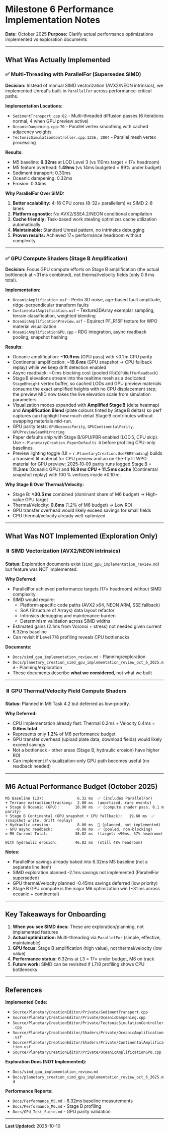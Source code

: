 # Milestone 6 Performance Implementation Notes

**Date:** October 2025
**Purpose:** Clarify actual performance optimizations implemented vs exploration documents

---

## What Was Actually Implemented

### ✅ Multi-Threading with ParallelFor (Supersedes SIMD)

**Decision:** Instead of manual SIMD vectorization (AVX2/NEON intrinsics), we implemented Unreal's built-in `ParallelFor` across performance-critical paths.

**Implementation Locations:**
- `SedimentTransport.cpp:82` - Multi-threaded diffusion passes (6 iterations normal, 4 when GPU preview active)
- `OceanicDampening.cpp:70` - Parallel vertex smoothing with cached adjacency weights
- `TectonicSimulationController.cpp:1256, 2004` - Parallel mesh vertex processing

**Results:**
- M5 baseline: **6.32ms** at LOD Level 3 (vs 110ms target = 17× headroom)
- M5 feature overhead: **1.49ms** (vs 14ms budgeted = 89% under budget)
- Sediment transport: 0.30ms
- Oceanic dampening: 0.32ms
- Erosion: 0.34ms

**Why ParallelFor Over SIMD:**
1. **Better scalability:** 4-16 CPU cores (8-32× parallelism) vs SIMD 2-8 lanes
2. **Platform agnostic:** No AVX2/SSE4.2/NEON conditional compilation
3. **Cache friendly:** Task-based work stealing optimizes cache utilization automatically
4. **Maintainable:** Standard Unreal pattern, no intrinsics debugging
5. **Proven results:** Achieved 17× performance headroom without complexity

---

### ✅ GPU Compute Shaders (Stage B Amplification)

**Decision:** Focus GPU compute efforts on Stage B amplification (the actual bottleneck at ~31 ms combined), not thermal/velocity fields (only 0.6 ms total).

**Implementation:**
- `OceanicAmplification.usf` - Perlin 3D noise, age-based fault amplitude, ridge-perpendicular transform faults
- `ContinentalAmplification.usf` - Texture2DArray exemplar sampling, terrain classification, weighted blending
- `OceanicAmplificationPreview.usf` - Equirect PF_R16F texture for WPO material visualization
- `OceanicAmplificationGPU.cpp` - RDG integration, async readback pooling, snapshot hashing

**Results:**
- Oceanic amplification: **~10.9 ms** (GPU pass) with <0.1 m CPU parity
- Continental amplification: **~19.6 ms** (GPU snapshot → CPU fallback replay) while we keep drift detection enabled
- Async readback: ~0 ms blocking cost (pooled `FRHIGPUBufferReadback`)
- Stage B elevations stream into the realtime mesh as a dedicated `StageBHeight` vertex buffer, so cached LODs and GPU preview materials consume the exact amplified heights with no CPU displacement step; the preview MID now takes the live elevation scale from simulation parameters.
- Visualization modes expanded with **Amplified Stage B** (delta heatmap) and **Amplification Blend** (plate colours tinted by Stage B deltas) so perf captures can highlight how much detail Stage B contributes without swapping materials mid-run.
- GPU parity tests: `GPUOceanicParity`, `GPUContinentalParity`, `GPUPreviewSeamMirroring`
- Paper defaults ship with Stage B/GPU/PBR enabled (LOD 5, CPU skip). Use `r.PlanetaryCreation.PaperDefaults 0` before profiling CPU-only baselines.
- Preview lighting toggle (UI + `r.PlanetaryCreation.UsePBRShading`) builds a transient lit material for CPU preview and an on-the-fly lit WPO material for GPU preview; 2025‑10‑09 parity runs logged Stage B = **11.3 ms** (Oceanic GPU) and **16.9 ms CPU + 11.5 ms cache** (Continental snapshot replay) with 100 % vertices inside ±0.10 m.

**Why Stage B Over Thermal/Velocity:**
- Stage B: **≈30.5 ms** combined (dominant share of M6 budget) → High-value GPU target
- Thermal/Velocity: **0.6ms** (1.2% of M6 budget) → Low ROI
- GPU transfer overhead would likely exceed savings for small fields
- CPU thermal/velocity already well-optimized

---

## What Was NOT Implemented (Exploration Only)

### ⏸️ SIMD Vectorization (AVX2/NEON intrinsics)

**Status:** Exploration documents exist (`simd_gpu_implementation_review.md`) but feature was NOT implemented.

**Why Deferred:**
- ParallelFor achieved performance targets (17× headroom) without SIMD complexity
- SIMD would require:
  - Platform-specific code paths (AVX2 x64, NEON ARM, SSE fallback)
  - SoA (Structure of Arrays) data layout refactor
  - Intrinsics debugging and maintenance burden
  - Determinism validation across SIMD widths
- Estimated gains (2.1ms from Voronoi + stress) not needed given current 6.32ms baseline
- Can revisit if Level 7/8 profiling reveals CPU bottlenecks

**Documents:**
- `Docs/simd_gpu_implementation_review.md` - Planning/exploration
- `Docs/planetary_creation_simd_gpu_implementation_review_oct_6_2025.md` - Planning/exploration
- These documents describe **what we considered**, not what we built

---

### ⏸️ GPU Thermal/Velocity Field Compute Shaders

**Status:** Planned in M6 Task 4.2 but deferred as low-priority.

**Why Deferred:**
- CPU implementation already fast: Thermal 0.2ms + Velocity 0.4ms = **0.6ms total**
- Represents only **1.2%** of M6 performance budget
- GPU transfer overhead (upload plate data, download fields) would likely exceed savings
- Not a bottleneck - other areas (Stage B, hydraulic erosion) have higher ROI
- Can implement if visualization-only GPU path becomes useful (no readback needed)

---

## M6 Actual Performance Budget (October 2025)

```
M5 Baseline (L3):               6.32 ms  ✅ (includes ParallelFor)
+ Terrane extraction/tracking:  2.00 ms  (amortized, rare events)
+ Stage B Oceanic (GPU):       10.90 ms  ✅ (compute shader pass, 0.1 m parity)
+ Stage B Continental (GPU snapshot + CPU fallback):   19.60 ms  ✅ (snapshot write, drift replay)
+ Hydraulic erosion:            8.00 ms  🔴 (planned, not implemented)
- GPU async readback:          -0.00 ms  ✅ (pooled, non-blocking)
= M6 Current Total:            38.82 ms  (target: <90ms, 57% headroom)

With hydraulic erosion:        46.82 ms  (still 48% headroom)
```

**Notes:**
- ParallelFor savings already baked into 6.32ms M5 baseline (not a separate line item)
- SIMD exploration planned -2.1ms savings not implemented (ParallelFor superseded)
- GPU thermal/velocity planned -0.45ms savings deferred (low priority)
- Stage B GPU compute is the major M6 optimization win (~31 ms across oceanic + continental)

---

## Key Takeaways for Onboarding

1. **When you see SIMD docs:** These are exploration/planning, not implemented features
2. **Actual optimization:** Multi-threading via `ParallelFor` (simple, effective, maintainable)
3. **GPU focus:** Stage B amplification (high value), not thermal/velocity (low value)
4. **Performance status:** 6.32ms at L3 = 17× under budget, M6 on track
5. **Future work:** SIMD can be revisited if L7/8 profiling shows CPU bottlenecks

---

## References

**Implemented Code:**
- `Source/PlanetaryCreationEditor/Private/SedimentTransport.cpp`
- `Source/PlanetaryCreationEditor/Private/OceanicDampening.cpp`
- `Source/PlanetaryCreationEditor/Private/TectonicSimulationController.cpp`
- `Source/PlanetaryCreationEditor/Shaders/Private/OceanicAmplification.usf`
- `Source/PlanetaryCreationEditor/Shaders/Private/ContinentalAmplification.usf`
- `Source/PlanetaryCreationEditor/Private/OceanicAmplificationGPU.cpp`

**Exploration Docs (NOT Implemented):**
- `Docs/simd_gpu_implementation_review.md`
- `Docs/planetary_creation_simd_gpu_implementation_review_oct_6_2025.md`

**Performance Reports:**
- `Docs/Performance_M5.md` - 6.32ms baseline measurements
- `Docs/Performance_M6.md` - Stage B profiling
- `Docs/GPU_Test_Suite.md` - GPU parity validation

---

**Last Updated:** 2025-10-10
